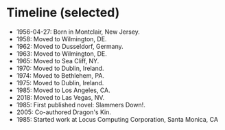 # Timeline (selected)

- 1956-04-27: Born in Montclair, New Jersey.
- 1958: Moved to Wilmington, DE.
- 1962: Moved to Dusseldorf, Germany.
- 1963: Moved to Wilmington, DE.
- 1965: Moved to Sea Cliff, NY.
- 1970: Moved to Dublin, Ireland.
- 1974: Moved to Bethlehem, PA.
- 1975: Moved to Dublin, Ireland.
- 1985: Moved to Los Angeles, CA.
- 2018: Moved to Las Vegas, NV.
- 1985: First published novel: Slammers Down!.
- 2005: Co-authored Dragon's Kin.
- 1985: Started work at Locus Computing Corporation, Santa Monica, CA
